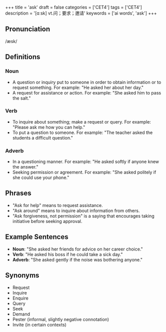 +++
title = 'ask'
draft = false
categories = ['CET4']
tags = ['CET4']
description = '[ɑːsk] vt.问；要求；邀请'
keywords = ['ai words', 'ask']
+++

## Pronunciation
/æsk/

## Definitions
### Noun
- A question or inquiry put to someone in order to obtain information or to request something. For example: "He asked her about her day."
- A request for assistance or action. For example: "She asked him to pass the salt."

### Verb
- To inquire about something; make a request or query. For example: "Please ask me how you can help."
- To put a question to someone. For example: "The teacher asked the students a difficult question."

### Adverb
- In a questioning manner. For example: "He asked softly if anyone knew the answer."
- Seeking permission or agreement. For example: "She asked politely if she could use your phone."

## Phrases
- "Ask for help" means to request assistance.
- "Ask around" means to inquire about information from others.
- "Ask forgiveness, not permission" is a saying that encourages taking initiative before seeking approval.

## Example Sentences
- **Noun**: "She asked her friends for advice on her career choice."
- **Verb**: "He asked his boss if he could take a sick day."
- **Adverb**: "She asked gently if the noise was bothering anyone."

## Synonyms
- Request
- Inquire
- Enquire
- Query
- Seek
- Demand
- Pester (informal, slightly negative connotation)
- Invite (in certain contexts)
